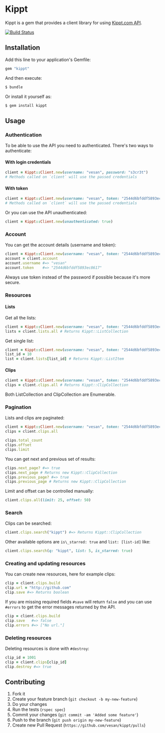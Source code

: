 # Kippt

Kippt is a gem that provides a client library for using [Kippt.com API](https://kippt.com/developers/).

[![Build Status](https://secure.travis-ci.org/vesan/kippt.png)](http://travis-ci.org/vesan/kippt)


## Installation

Add this line to your application's Gemfile:

```ruby
gem "kippt"
```

And then execute:

```sh
$ bundle
```

Or install it yourself as:

```sh
$ gem install kippt
```


## Usage


### Authentication

To be able to use the API you need to authenticated. There's two ways to authenticate:


#### With login credentials

```ruby
client = Kippt::Client.new(username: "vesan", password: "s3cr3t")
# Methods called on `client` will use the passed credentials
```


#### With token

```ruby
client = Kippt::Client.new(username: "vesan", token: "2544d6bfddf5893ec8617")
# Methods called on `client` will use the passed credentials
```

Or you can use the API unauthenticated:

```ruby
client = Kippt::Client.new(unauthenticated: true)
```


### Account

You can get the account details (username and token):

```ruby
client = Kippt::Client.new(username: "vesan", token: "2544d6bfddf5893ec8617")
account = client.account
account.username #=> "vesan"
account.token    #=> "2544d6bfddf5893ec8617"
```

Always use token instead of the password if possible because it's more secure.


### Resources


#### Lists

Get all the lists:

```ruby
client = Kippt::Client.new(username: "vesan", token: "2544d6bfddf5893ec8617")
lists = client.lists.all # Returns Kippt::ListCollection
```

Get single list:

```ruby
client = Kippt::Client.new(username: "vesan", token: "2544d6bfddf5893ec8617")
list_id = 10
list = client.lists[list_id] # Returns Kippt::ListItem
```


#### Clips

```ruby
client = Kippt::Client.new(username: "vesan", token: "2544d6bfddf5893ec8617")
clips = client.clips.all # Returns Kippt::ClipCollection
```

Both ListCollection and ClipCollection are Enumerable.


### Pagination

Lists and clips are paginated:

```ruby
client = Kippt::Client.new(username: "vesan", token: "2544d6bfddf5893ec8617")
clips = client.clips.all

clips.total_count
clips.offset
clips.limit
```

You can get next and previous set of results:

```ruby
clips.next_page? #=> true
clips.next_page # Returns new Kippt::ClipCollection
clips.previous_page? #=> true
clips.previous_page # Returns new Kippt::ClipCollection
```

Limit and offset can be controlled manually:

```ruby
client.clips.all(limit: 25, offset: 50)
```


### Search

Clips can be searched:

```ruby
client.clips.search("kippt") #=> Returns Kippt::ClipCollection
```

Other available options are `is\_starred: true` and `list: [list-id]` like:

```ruby
client.clips.search(q: "kippt", list: 5, is_starred: true)
```


### Creating and updating resources

You can create new resources, here for example clips:

```ruby
clip = client.clips.build
clip.url = "http://github.com"
clip.save #=> Returns boolean
```

If you are missing required fields `#save` will return `false` and you can use 
`#errors` to get the error messages returned by the API.

```ruby
clip = client.clips.build
clip.save   #=> false
clip.errors #=> ["No url."]
```

### Deleting resources

Deleting resources is done with `#destroy`:

```ruby
clip_id = 1001
clip = client.clips[clip_id]
clip.destroy #=> true
```


## Contributing

1. Fork it
2. Create your feature branch (`git checkout -b my-new-feature`)
3. Do your changes
4. Run the tests (`rspec spec`)
5. Commit your changes (`git commit -am 'Added some feature'`)
6. Push to the branch (`git push origin my-new-feature`)
7. Create new Pull Request (`https://github.com/vesan/kippt/pulls`)
